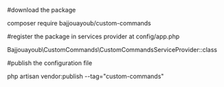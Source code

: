 #download the package

composer require bajjouayoub/custom-commands

#register the package in services provider at config/app.php

Bajjouayoub\CustomCommands\CustomCommandsServiceProvider::class


#publish the configuration file

php artisan vendor:publish --tag="custom-commands"
